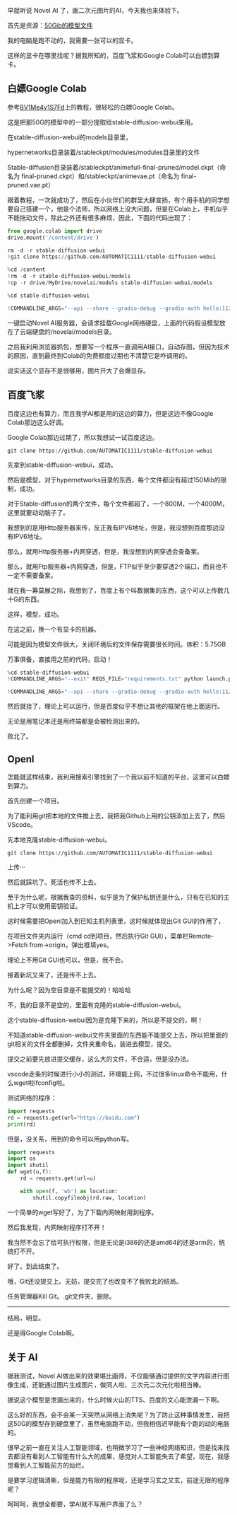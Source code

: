 早就听说 Novel AI 了，画二次元图片的AI，今天我也来体验下。

首先是资源：[50Gib的模型文件](https://0cc9146b6b7c01f9.gradio.app)

我的电脑是跑不动的，我需要一张可以的显卡。

这样的显卡在哪里找呢？据我所知的，百度飞浆和Google Colab可以白嫖到算卡。

## 白嫖Google Colab

参考[BV1Me4y1S7Fd](https://www.bilibili.com/video/BV1Me4y1S7Fd)上的教程，很轻松的白嫖Google Colab。

这是把那50G的模型中的一部分提取给stable-diffusion-webui来用。


在stable-diffusion-webui的models目录里，

hypernetworks目录装着/stableckpt/modules/modules目录里的文件

Stable-diffusion目录装着/stableckpt/animefull-final-pruned/model.ckpt（命名为 final-pruned.ckpt）和/stableckpt/animevae.pt（命名为 final-pruned.vae.pt）

跟着教程，一次就成功了，然后在小伙伴们的群里大肆宣扬，有个用手机的同学想要自己搭建一个，他是个法师，所以网络上没大问题，但是在Colab上，手机似乎不能拖动文件，除此之外还有很多麻烦，因此，下面的代码出现了：

```python
from google.colab import drive
drive.mount('/content/drive')

rm -d -r stable-diffusion-webui
!git clone https://github.com/AUTOMATIC1111/stable-diffusion-webui

%cd /content
!rm -d -r stable-diffusion-webui/models
!cp -r drive/MyDrive/novelai/models stable-diffusion-webui/models

%cd stable-diffusion-webui

!COMMANDLINE_ARGS="--api --share --gradio-debug --gradio-auth hello:1123456" REQS_FILE="requirements.txt" python launch.py
```

一键启动Novel AI服务器，会请求挂载Google网络硬盘，上面的代码假设模型放在了云端硬盘的/novelai/models目录。


之后我利用浏览器抓包，想要写一个程序一直调用AI接口，自动存图，但因为技术的原因，直到最终到Colab的免费额度过期也不清楚它是咋调用的。

说实话这个显存不是很够用，图片开大了会爆显存。

## 百度飞浆

百度这边也有算力，而且我学AI都是用的这边的算力，但是这边不像Google Colab那边这么好调。

Google Colab那边过期了，所以我想试一试百度这边。

```
git clone https://github.com/AUTOMATIC1111/stable-diffusion-webui
```

先拿到stable-diffusion-webui，成功。

然后是模型，对于hypernetworks目录的东西，每个文件都没有超过150Mib的限制，成功。

对于Stable-diffusion的两个文件，每个文件都超了，一个800M，一个4000M，这里就要动动脑子了。

我想到的是用Http服务器来传，反正我有IPV6地址，但是，我没想到百度那边没有IPV6地址。

那么，就用Http服务器+内网穿透，但是，我没想到内网穿透会查备案。

那么，就用Ftp服务器+内网穿透，但是，FTP似乎至少要穿透2个端口，而且也不一定不需要备案。

就在我一筹莫展之际，我想到了，百度上有个叫数据集的东西，这个可以上传数几十G的东西。

这样，模型，成功。

在这之前，换一个有显卡的机器。

可能是因为模型文件很大，关闭环境后的文件保存需要很长时间。体积：5.75GB

万事俱备，直接用之前的代码，启动！

```python
%cd stable-diffusion-webui
!COMMANDLINE_ARGS="--exit" REQS_FILE="requirements.txt" python launch.py

!COMMANDLINE_ARGS="--api --share --gradio-debug --gradio-auth hello:1123456" REQS_FILE="requirements.txt" python launch.py
```

然后就挂了，理论上可以运行，但是百度似乎不想让其他的框架在他上面运行。

无论是用笔记本还是用终端都是会被检测出来的。

败北了。

## Openl

怎能就这样结束，我利用搜索引擎找到了一个我以前不知道的平台，这里可以白嫖到算力。

首先创建一个项目。

为了能利用git把本地的文件推上去，我把我Github上用的公钥添加上去了，然后VScode。

先本地克隆stable-diffusion-webui。

```
git clone https://github.com/AUTOMATIC1111/stable-diffusion-webui
```

上传···

然后就踩坑了。死活也传不上去。

至于为什么呢，根据我查的资料，似乎是为了保护私钥还是什么，只有在已知的主机上才可以使用密钥验证。

这时候需要把Openl加入到已知主机列表里，这时候就体现出Git GUI的作用了，

在项目文件夹内运行（cmd cd到项目，然后执行Git GUI），菜单栏Remote->Fetch from->origin，弹出框填yes。

理论上不用Git GUI也可以，但是，我不会。

接着新坑又来了，还是传不上去。

为什么呢？因为空目录是不能提交的！哈哈哈

不，我的目录不是空的，里面有克隆的stable-diffusion-webui。

这个stable-diffusion-webui因为是克隆下来的，所以是不提交的，啊！

不知道stable-diffusion-webui文件夹里面的东西能不能提交上去，所以把里面的git相关的文件全都删掉，文件夹重命名，装进去模型，提交。

提交之前要先放进提交缓存，这么大的文件，不合适，但是没办法。

vscode走条的时候进行小小的测试，环境能上网，不过很多linux命令不能用，什么wget啦ifconfig啦。

测试网络的程序：

```python
import requests
rd = requests.get(url="https://baidu.com")
print(rd)
```

但是，没关系，用到的命令可以用python写。

```python
import requests
import os
import shutil
def wget(u,f):
    rd = requests.get(url=u)

    with open(f, 'wb') as location:
        shutil.copyfileobj(rd.raw, location)
```

一个简单的wget写好了，为了下载内网映射用到程序。

然后我发现，内网映射程序打不开！

我当然不会忘了给可执行权限，但是无论是i386的还是amd64的还是arm的，统统打不开。

好了。到此结束了。

哦，Git还没提交上。无妨，提交完了也改变不了我败北的结局。

任务管理器Kill Git。.git文件夹，删除。

----

结局，明显。

还是得Google Colab啊。



## 关于 AI

据我测试，Novel AI做出来的效果堪比画师，不仅能够通过提供的文字内容进行图像生成，还能通过图片生成图片，做同人啦、三次元二次元化啦相当棒。

据说这个模型是泄漏出来的，什么时候火山的TTS、百度的文心能泄漏一下啊。

这么好的东西，会不会某一天突然从网络上消失呢？为了防止这种事情发生，我把这50G的模型存到硬盘里了，虽然电脑跑不动，但我相信迟早能有个跑的动的电脑的。

很早之前一直在关注人工智能领域，也稍微学习了一些神经网络知识，但是找来找去都没有看到人工智能有什么大的成果，感觉对人工智能失去了希望，现在，我感觉看到人工智能前方的灿烂。

是要学习逻辑清晰，但是能力有限的程序呢，还是学习玄之又玄，前途无限的程序呢？

呵呵呵，我想全都要，学AI就不写用户界面了么？


